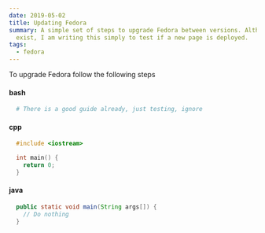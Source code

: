 ```yaml
---
date: 2019-05-02
title: Updating Fedora
summary: A simple set of steps to upgrade Fedora between versions. Although good guides
  exist, I am writing this simply to test if a new page is deployed.
tags: 
  - fedora
---
```


To upgrade Fedora follow the following steps

#### bash
```bash
  # There is a good guide already, just testing, ignore
```

#### cpp
```cpp
  #include <iostream>

  int main() {
    return 0;
  }
```

#### java
```java
  public static void main(String args[]) {
    // Do nothing
  }
```